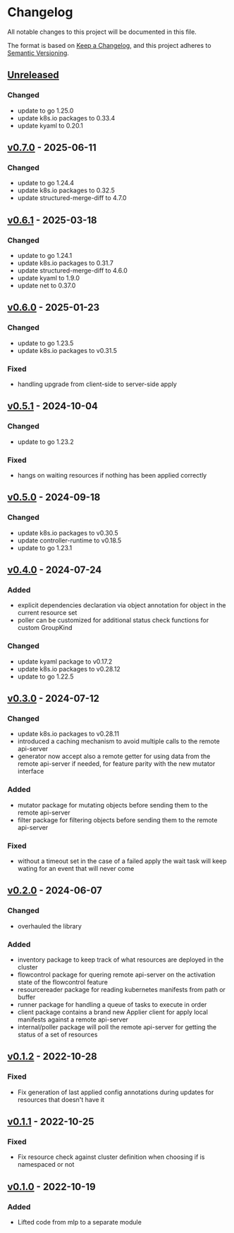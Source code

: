 # Changelog

All notable changes to this project will be documented in this file.

The format is based on [Keep a Changelog](https://keepachangelog.com/en/1.1.0/),
and this project adheres to [Semantic Versioning](https://semver.org/spec/v2.0.0.html).

## [Unreleased]

### Changed

- update to go 1.25.0
- update k8s.io packages to 0.33.4
- update kyaml to 0.20.1

## [v0.7.0] - 2025-06-11

### Changed

- update to go 1.24.4
- update k8s.io packages to 0.32.5
- update structured-merge-diff to 4.7.0

## [v0.6.1] - 2025-03-18

### Changed

- update to go 1.24.1
- update k8s.io packages to 0.31.7
- update structured-merge-diff to 4.6.0
- update kyaml to 1.9.0
- update net to 0.37.0

## [v0.6.0] - 2025-01-23

### Changed

- update to go 1.23.5
- update k8s.io packages to v0.31.5

### Fixed

- handling upgrade from client-side to server-side apply

## [v0.5.1] - 2024-10-04

### Changed

- update to go 1.23.2

### Fixed

- hangs on waiting resources if nothing has been applied correctly

## [v0.5.0] - 2024-09-18

### Changed

- update k8s.io packages to v0.30.5
- update controller-runtime to v0.18.5
- update to go 1.23.1

## [v0.4.0] - 2024-07-24

### Added

- explicit dependencies declaration via object annotation for object in the current resource set
- poller can be customized for additional status check functions for custom GroupKind

### Changed

- update kyaml package to v0.17.2
- update k8s.io packages to v0.28.12
- update to go 1.22.5

## [v0.3.0] - 2024-07-12

### Changed

- update k8s.io packages to v0.28.11
- introduced a caching mechanism to avoid multiple calls to the remote api-server
- generator now accept also a remote getter for using data from the remote api-server if needed, for feature
	parity with the new mutator interface

### Added

- mutator package for mutating objects before sending them to the remote api-server
- filter package for filtering objects before sending them to the remote api-server

### Fixed

- without a timeout set in the case of a failed apply the wait task will keep wating for an event that will never come

## [v0.2.0] - 2024-06-07

### Changed

- overhauled the library

### Added

- inventory package to keep track of what resources are deployed in the cluster
- flowcontrol package for quering remote api-server on the activation state of the flowcontrol feature
- resourcereader package for reading kubernetes manifests from path or buffer
- runner package for handling a queue of tasks to execute in order
- client package contains a brand new Applier client for apply local manifests against a remote api-server
- internal/poller package will poll the remote api-server for getting the status of a set of resources

## [v0.1.2] - 2022-10-28

### Fixed

- Fix generation of last applied config annotations during updates for resources that doesn't have it

## [v0.1.1] - 2022-10-25

### Fixed

- Fix resource check against cluster definition when choosing if is namespaced or not

## [v0.1.0] - 2022-10-19

### Added

- Lifted code from mlp to a separate module

[Unreleased]: https://github.com/mia-platform/jpl/compare/v0.7.0...HEAD
[v0.7.0]: https://github.com/mia-platform/jpl/compare/v0.6.1...v0.7.0
[v0.6.1]: https://github.com/mia-platform/jpl/compare/v0.6.0...v0.6.1
[v0.6.0]: https://github.com/mia-platform/jpl/compare/v0.5.1...v0.6.0
[v0.5.1]: https://github.com/mia-platform/jpl/compare/v0.5.0...v0.5.1
[v0.5.0]: https://github.com/mia-platform/jpl/compare/v0.4.0...v0.5.0
[v0.4.0]: https://github.com/mia-platform/jpl/compare/v0.3.0...v0.4.0
[v0.3.0]: https://github.com/mia-platform/jpl/compare/v0.2.0...v0.3.0
[v0.2.0]: https://github.com/mia-platform/jpl/compare/v0.1.2...v0.2.0
[v0.1.2]: https://github.com/mia-platform/jpl/compare/v0.1.1...v0.1.2
[v0.1.1]: https://github.com/mia-platform/jpl/compare/v0.1.0...v0.1.1
[v0.1.0]: https://github.com/mia-platform/jpl/releases/tag/v0.1.0
